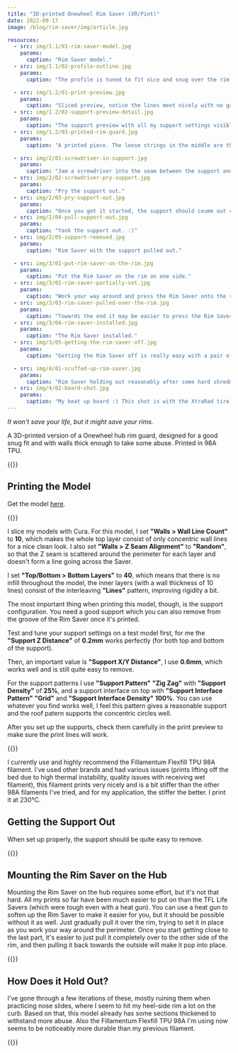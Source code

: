 ```yaml
---
title: "3D-printed Onewheel Rim Saver (XR/Pint)"
date: 2022-09-17
image: /blog/rim-saver/img/article.jpg

resources:
  - src: img/1.1/01-rim-saver-model.jpg
    params:
      caption: "Rim Saver model."
  - src: img/1.1/02-profile-outline.jpg
    params:
      caption: "The profile is tuned to fit nice and snug over the rim, it won't wedge out when the tire is pressed against it."

  - src: img/1.2/01-print-preview.jpg
    params:
      caption: "Sliced preview, notice the lines meet nicely with no gap on the top layer, it should work out this way at least in Cura with 0.4mm nozzle."
  - src: img/1.2/02-support-preview-detail.jpg
    params:
      caption: "The support preview with all my support settings visible."
  - src: img/1.2/03-printed-rim-guard.jpg
    params:
      caption: "A printed piece. The loose strings in the middle are the first few lines of the support, which don't stick well. They don't cause any issues, they'll come off with the support."

  - src: img/2/01-screwdriver-in-support.jpg
    params:
      caption: "Jam a screwdriver into the seam between the support and the Rim Saver."
  - src: img/2/02-screwdriver-pry-support.jpg
    params:
      caption: "Pry the support out."
  - src: img/2/03-pry-support-out.jpg
    params:
      caption: "Once you get it started, the support should coume out clean."
  - src: img/2/04-pull-support-out.jpg
    params:
      caption: "Yank the support out. :)"
  - src: img/2/05-support-removed.jpg
    params:
      caption: "Rim Saver with the support pulled out."

  - src: img/3/01-put-rim-saver-on-the-rim.jpg
    params:
      caption: "Put the Rim Saver on the rim on one side."
  - src: img/3/02-rim-saver-partially-set.jpg
    params:
      caption: "Work your way around and press the Rim Saver onto the rim. Around halfway through is the toughest part, I find what works best is to press the Rim Saver down onto the rim with your palm. By forcing it down it should gradually pop into place."
  - src: img/3/03-rim-saver-pulled-over-the-rim.jpg
    params:
      caption: "Towards the end it may be easier to press the Rim Saver completely over to the other side of the rim, then pulling it back up will make it pop into place."
  - src: img/3/04-rim-saver-installed.jpg
    params:
      caption: "The Rim Saver installed."
  - src: img/3/05-getting-the-rim-saver-off.jpg
    params:
      caption: "Getting the Rim Saver off is really easy with a pair of pliers. I'm using a piece of cloth here to not mangle it but that was just to keep it neat for the pictures."

  - src: img/4/01-scuffed-up-rim-saver.jpg
    params:
      caption: "Rim Saver holding out reasonably after some hard shredding."
  - src: img/4/02-board-shot.jpg
    params:
      caption: "My beat up board :) This shot is with the XtraRad tire, which I threw on for testing."
---
```

_It won't save your life, but it might save your rims._

A 3D-printed version of a Onewheel hub rim guard, designed for a good snug fit and with walls thick enough to take some abuse. Printed in 98A TPU.

<!--more-->
{{<load-photoswipe>}}

## Printing the Model

Get the model [here](https://www.printables.com/model/275164-onewheel-xrpint-rim-saver).

{{<gallery dir="1.1"/>}}

I slice my models with Cura. For this model, I set __"Walls > Wall Line Count"__ to __10__, which makes the whole top layer consist of only concentric wall lines for a nice clean look. I also set __"Walls > Z Seam Alignment"__ to __"Random"__, so that the Z seam is scattered around the perimeter for each layer and doesn't form a line going across the Saver.

I set __"Top/Bottom > Bottom Layers"__ to __40__, which means that there is no infill throughout the model, the inner layers (with a wall thickness of 10 lines) consist of the interleaving __"Lines"__ pattern, improving rigidity a bit.

The most important thing when printing this model, though, is the support configuration. You need a good support which you can also remove from the groove of the Rim Saver once it's printed.

Test and tune your support settings on a test model first, for me the __"Support Z Distance"__ of __0.2mm__ works perfectly (for both top and bottom of the support).

Then, an important value is __"Support X/Y Distance"__, I use __0.6mm__, which works well and is still quite easy to remove.

For the support patterns I use __"Support Pattern"__ __"Zig Zag"__ with __"Support Density"__ of __25%__, and a support interface on top with __"Support Interface Pattern"__ __"Grid"__ and __"Support Interface Density"__ __100%__. You can use whatever you find works well, I feel this pattern gives a reasonable support and the roof patern supports the concentric circles well.

After you set up the supports, check them carefully in the print preview to make sure the print lines will work.

{{<gallery dir="1.2"/>}}

I currently use and highly recommend the Fillamentum Flexfill TPU 98A filament. I've used other brands and had various issues (prints lifting off the bed due to high thermal instability, quality issues with receiving wet filament), this filament prints very nicely and is a bit stiffer than the other 98A filaments I've tried, and for my application, the stiffer the better. I print it at 230°C.


## Getting the Support Out

When set up properly, the support should be quite easy to remove.

{{<gallery dir="2"/>}}

## Mounting the Rim Saver on the Hub

Mounting the Rim Saver on the hub requires some effort, but it's not that hard. All my prints so far have been much easier to put on than the TFL Life Savers (which were tough even with a heat gun). You can use a heat gun to soften up the Rim Saver to make it easier for you, but it should be possible without it as well. Just gradually pull it over the rim, trying to set it in place as you work your way around the perimeter. Once you start getting close to the last part, it's easier to just pull it completely over to the other side of the rim, and then pulling it back towards the outside will make it pop into place.

{{<gallery dir="3"/>}}

## How Does it Hold Out?

I've gone through a few iterations of these, mostly ruining them when practicing nose slides, where I seem to hit my heel-side rim a lot on the curb. Based on that, this model already has some sections thickened to withstand more abuse. Also the Fillamentum Flexfill TPU 98A I'm using now seems to be noticeably more durable than my previous filament.

{{<gallery dir="4"/>}}
